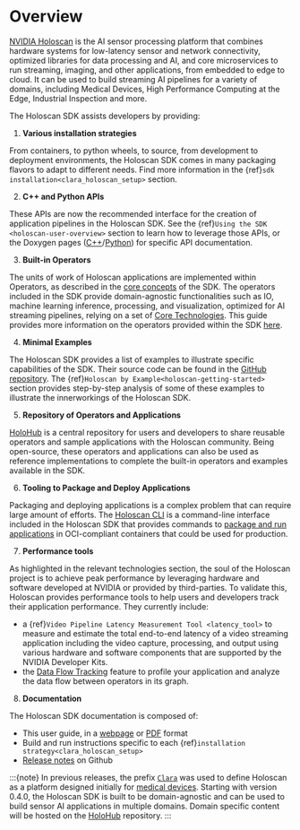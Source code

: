 # Overview

[NVIDIA Holoscan](https://developer.nvidia.com/holoscan-sdk) is the AI sensor processing platform that combines hardware systems for low-latency sensor and network connectivity, optimized libraries for data processing and AI, and core microservices to run streaming, imaging, and other applications, from embedded to edge to cloud. It can be used to build streaming AI pipelines for a variety of domains, including Medical Devices, High Performance Computing at the Edge, Industrial Inspection and more.

The Holoscan SDK assists developers by providing:

1. **Various installation strategies**

From containers, to python wheels, to source, from development to deployment environments, the Holoscan SDK comes in many packaging flavors to adapt to different needs. Find more information in the {ref}`sdk installation<clara_holoscan_setup>` section.

2. **C++ and Python APIs**

These APIs are now the recommended interface for the creation of application pipelines in the Holoscan SDK. See the {ref}`Using the SDK <holoscan-user-overview>` section to learn how to leverage those APIs, or the Doxygen pages ([C++](api/holoscan_cpp_api.md)/[Python](api/holoscan_python_api.md)) for specific API documentation.

3. **Built-in Operators**

The units of work of Holoscan applications are implemented within Operators, as described in the [core concepts](holoscan_core.md) of the SDK. The operators included in the SDK provide domain-agnostic functionalities such as IO, machine learning inference, processing, and visualization, optimized for AI streaming pipelines, relying on a set of [Core Technologies](relevant_technologies.md). This guide provides more information on the operators provided within the SDK [here](holoscan_operators_extensions.md).

4. **Minimal Examples**

The Holoscan SDK provides a list of examples to illustrate specific capabilities of the SDK. Their source code can be found in the [GitHub repository](https://github.com/nvidia-holoscan/holoscan-sdk/tree/main/examples#readme). The {ref}`Holoscan by Example<holoscan-getting-started>` section provides step-by-step analysis of some of these examples to illustrate the innerworkings of the Holoscan SDK.

5. **Repository of Operators and Applications**

[HoloHub](https://nvidia-holoscan.github.io/holohub) is a central repository for users and developers to share reusable operators and sample applications with the Holoscan community. Being open-source, these operators and applications can also be used as reference implementations to complete the built-in operators and examples available in the SDK.

6. **Tooling to Package and Deploy Applications**

Packaging and deploying applications is a complex problem that can require large amount of efforts. The [Holoscan CLI](./cli/cli.md) is a command-line interface included in the Holoscan SDK that provides commands to [package and run applications](./holoscan_packager.md) in OCI-compliant containers that could be used for production.

7. **Performance tools**

As highlighted in the relevant technologies section, the soul of the Holoscan project is to achieve peak performance by leveraging hardware and software developed at NVIDIA or provided by third-parties. To validate this, Holoscan provides performance tools to help users and developers track their application performance. They currently include:

- a {ref}`Video Pipeline Latency Measurement Tool <latency_tool>` to measure and estimate the total end-to-end latency of a video streaming application including the video capture, processing, and output using various hardware and software components that are supported by the NVIDIA Developer Kits.
- the [Data Flow Tracking](./flow_tracking.md) feature to profile your application and analyze the data flow between operators in its graph.

8. **Documentation**

The Holoscan SDK documentation is composed of:

- This user guide, in a [webpage](https://docs.nvidia.com/holoscan/sdk-user-guide/) or [PDF](https://developer.nvidia.com/downloads/holoscan-sdk-user-guide) format
- Build and run instructions specific to each {ref}`installation strategy<clara_holoscan_setup>`
- [Release notes](https://github.com/nvidia-holoscan/holoscan-sdk/releases) on Github

:::{note}
In previous releases, the prefix [`Clara`](https://developer.nvidia.com/industries/healthcare) was used to define Holoscan as a platform designed initially for [medical devices](https://www.nvidia.com/en-us/clara/developer-kits/). Starting with version 0.4.0, the Holoscan SDK is built to be domain-agnostic and can be used to build sensor AI applications in multiple domains. Domain specific content will be hosted on the [HoloHub](https://nvidia-holoscan.github.io/holohub) repository.
:::
